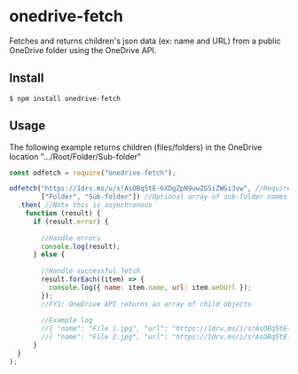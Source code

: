 # onedrive-fetch

Fetches and returns children's json data (ex: name and URL) from a public OneDrive folder using the OneDrive API.

## Install

```
$ npm install onedrive-fetch
```

## Usage

The following example returns children (files/folders) in the OneDrive location ".../Root/Folder/Sub-folder"

```js
const odfetch = require("onedrive-fetch");

odfetch("https://1drv.ms/u/s!AsOBq5tE-6XDgZpN9uwZG5iZWGi3vw", //Required OneDrive root folder share URL
        ["Folder", "Sub-folder"]) //Optional array of sub-folder names to open
  .then( //Note this is asynchronous
    function (result) {
      if (result.error) {
        
        //Handle errors
        console.log(result);
      } else {
      
        //Handle successful fetch
        result.forEach((item) => {
          console.log({ name: item.name, url: item.webUrl });
        });
        //FYI: OneDrive API returns an array of child objects
        
        //Example log
        //{ "name": "File 1.jpg", "url": "https://1drv.ms/i/s!AsOBq5tE-6XDgZpQ9uwZG5iZWGi3vw" }
        //{ "name": "File 2.jpg", "url": "https://1drv.ms/i/s!AsOBq5tE-6XDgZpR9uwZG5iZWGi3vw" }
      }
  }
);
```
